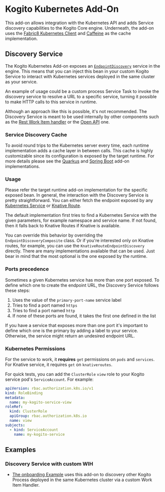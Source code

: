 # Kogito Kubernetes Add-On

This add-on allows integration with the Kubernetes API and adds Service discovery capabilities to the Kogito Core
engine. Underneath, the add-on uses the [Fabric8 Kubernetes Client](https://github.com/fabric8io/kubernetes-client)
and [Caffeine](https://github.com/ben-manes/caffeine) as the cache implementation.

## Discovery Service

The Kogito Kubernetes Add-on exposes an [`EndpointDiscovery`](src/main/java/org/kie/kogito/addons/k8s/EndpointDiscovery.java) service in the engine. This
means that you can inject this bean in your custom Kogito Service to interact with Kubernetes services deployed in the
same cluster as your service.

An example of usage could be a custom process Service Task to invoke the discovery service to resolve a URL to a
specific service, turning it possible to make HTTP calls to this service in runtime.

Although an approach like this is possible, it's not recommended. The Discovery Service is meant to be used internally
by other components such as the [Rest Work Item handler](https://github.com/kiegroup/kogito-runtimes/tree/main/kogito-workitems/kogito-rest-workitem) or
the [Open API](https://github.com/kiegroup/kogito-runtimes/tree/main/kogito-workitems/kogito-openapi-workitem) one.

### Service Discovery Cache

To avoid round trips to the Kubernetes server every time, each runtime implementation adds a cache layer in between
calls. This cache is highly customizable since its configuration is exposed by the target runtime. For more details
please see the [Quarkus](../../../quarkus/addons/kubernetes) and [Spring Boot](../../../springboot/addons/kubernetes) add-on implementations.

### Usage

Please refer the target runtime add-on implementation for the specific exposed bean. In general, the interaction with
the Discovery Service is pretty straightforward. You can either fetch the endpoint exposed by any [Kubernetes Service](https://kubernetes.io/docs/concepts/services-networking/service/)
or [Knative Route](https://github.com/knative/specs/blob/main/specs/serving/knative-api-specification-1.0.md#route).

The default implementation first tries to find a Kubernetes Service with the given parameters, for example namespace and
service name. If not found, then it falls back to Knative Routes if Knative is available.

You can override this behavior by overriding the `EndpointDiscoveryComposite` class. Or if you're interested only on
Knative routes, for example, you can use the `KnativeRouteEndpointDiscovery` directly. There are many implementations
available that can be used. Just bear in mind that the most optional is the one exposed by the runtime.

### Ports precedence

Sometimes a given Kubernetes service has more than one port exposed. To define which one to create the endpoint URL, the
Discovery Service follows these steps:

1. Uses the value of the `primary-port-name` service label
2. Tries to find a port named `https`
3. Tries to find a port named `http`
4. If none of these ports are found, it takes the first one defined in the list

If you have a service that exposes more than one port it's important to define which one is the primary by adding a
label to your service. Otherwise, the service might return an undesired endpoint URL.

### Kubernetes Permissions

For the service to work, it **requires** `get` permissions on `pods` and `services`. For Knative service, it
requires `get` on `knativeroutes`.

For quick tests, you can add the `ClusterRole` `view` role to your Kogito service pod's `ServiceAccount`. For example:

```yaml
apiVersion: rbac.authorization.k8s.io/v1
kind: RoleBinding
metadata:
  name: my-kogito-service-view
roleRef:
  kind: ClusterRole
  apiGroup: rbac.authorization.k8s.io
  name: view
subjects:
  - kind: ServiceAccount
    name: my-kogito-service
```

## Examples

### Discovery Service with custom WIH

- [The onboarding Example](https://github.com/kiegroup/kogito-examples/tree/stable/onboarding-example) uses this add-on
  to discovery other Kogito Process deployed in the same Kubernetes cluster via a custom Work Item Handler.

